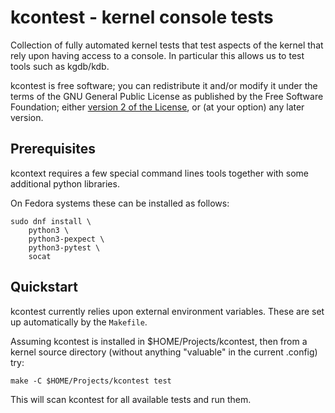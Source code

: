 kcontest - kernel console tests
===============================

Collection of fully automated kernel tests that test aspects of the
kernel that rely upon having access to a console. In particular this
allows us to test tools such as kgdb/kdb.

kcontest is free software; you can redistribute it and/or modify
it under the terms of the GNU General Public License as published by
the Free Software Foundation; either [version 2 of the
License](LICENSE.md), or (at your option) any later version.

Prerequisites
-------------

kcontext requires a few special command lines tools together with some
additional python libraries.

On Fedora systems these can be installed as follows:

~~~
sudo dnf install \
	python3 \
	python3-pexpect \
	python3-pytest \
	socat
~~~

Quickstart
----------

kcontest currently relies upon external environment variables. These are
set up automatically by the `Makefile`.

Assuming kcontest is installed in $HOME/Projects/kcontest, then from a 
kernel source directory (without anything "valuable" in the
current .config) try:

~~~
make -C $HOME/Projects/kcontest test
~~~

This will scan kcontest for all available tests and run them.
